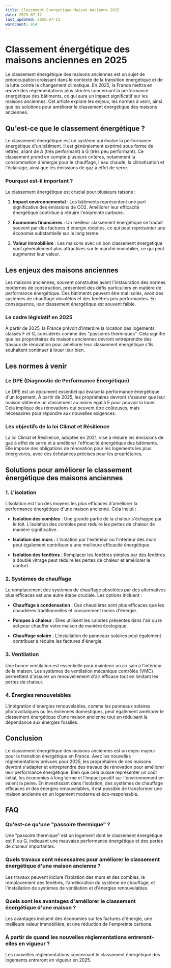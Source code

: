 ```yaml
---
title: Classement Energetique Maison Ancienne 2025
date: 2025-07-12
last_updated: 2025-07-12
wordcount: 914
---
```


# Classement énergétique des maisons anciennes en 2025

Le classement énergétique des maisons anciennes est un sujet de préoccupation croissant dans le contexte de la transition énergétique et de la lutte contre le changement climatique. En 2025, la France mettra en œuvre des réglementations plus strictes concernant la performance énergétique des bâtiments, ce qui aura un impact significatif sur les maisons anciennes. Cet article explore les enjeux, les normes à venir, ainsi que les solutions pour améliorer le classement énergétique des maisons anciennes.

## Qu'est-ce que le classement énergétique ?

Le classement énergétique est un système qui évalue la performance énergétique d'un bâtiment. Il est généralement exprimé sous forme de lettres, allant de A (très performant) à G (très peu performant). Ce classement prend en compte plusieurs critères, notamment la consommation d'énergie pour le chauffage, l'eau chaude, la climatisation et l'éclairage, ainsi que les émissions de gaz à effet de serre.

### Pourquoi est-il important ?

Le classement énergétique est crucial pour plusieurs raisons :

1. **Impact environnemental** : Les bâtiments représentent une part significative des émissions de CO2. Améliorer leur efficacité énergétique contribue à réduire l'empreinte carbone.
   
2. **Économies financières** : Un meilleur classement énergétique se traduit souvent par des factures d'énergie réduites, ce qui peut représenter une économie substantielle sur le long terme.

3. **Valeur immobilière** : Les maisons avec un bon classement énergétique sont généralement plus attractives sur le marché immobilier, ce qui peut augmenter leur valeur.

## Les enjeux des maisons anciennes

Les maisons anciennes, souvent construites avant l'instauration des normes modernes de construction, présentent des défis particuliers en matière de performance énergétique. Ces bâtiments peuvent être mal isolés, avoir des systèmes de chauffage obsolètes et des fenêtres peu performantes. En conséquence, leur classement énergétique est souvent faible.

### Le cadre législatif en 2025

À partir de 2025, la France prévoit d'interdire la location des logements classés F et G, considérés comme des "passoires thermiques". Cela signifie que les propriétaires de maisons anciennes devront entreprendre des travaux de rénovation pour améliorer leur classement énergétique s'ils souhaitent continuer à louer leur bien.

## Les normes à venir

### Le DPE (Diagnostic de Performance Énergétique)

Le DPE est un document essentiel qui évalue la performance énergétique d'un logement. À partir de 2025, les propriétaires devront s'assurer que leur maison obtienne un classement au moins égal à E pour pouvoir la louer. Cela implique des rénovations qui peuvent être coûteuses, mais nécessaires pour répondre aux nouvelles exigences.

### Les objectifs de la loi Climat et Résilience

La loi Climat et Résilience, adoptée en 2021, vise à réduire les émissions de gaz à effet de serre et à améliorer l'efficacité énergétique des bâtiments. Elle impose des obligations de rénovation pour les logements les plus énergivores, avec des échéances précises pour les propriétaires.

## Solutions pour améliorer le classement énergétique des maisons anciennes

### 1. L'isolation

L'isolation est l'un des moyens les plus efficaces d'améliorer la performance énergétique d'une maison ancienne. Cela inclut :

- **Isolation des combles** : Une grande partie de la chaleur s'échappe par le toit. L'isolation des combles peut réduire les pertes de chaleur de manière significative.
  
- **Isolation des murs** : L'isolation par l'extérieur ou l'intérieur des murs peut également contribuer à une meilleure efficacité énergétique.

- **Isolation des fenêtres** : Remplacer les fenêtres simples par des fenêtres à double vitrage peut réduire les pertes de chaleur et améliorer le confort.

### 2. Systèmes de chauffage

Le remplacement des systèmes de chauffage obsolètes par des alternatives plus efficaces est une autre étape cruciale. Les options incluent :

- **Chauffage à condensation** : Ces chaudières sont plus efficaces que les chaudières traditionnelles et consomment moins d'énergie.

- **Pompes à chaleur** : Elles utilisent les calories présentes dans l'air ou le sol pour chauffer votre maison de manière écologique.

- **Chauffage solaire** : L'installation de panneaux solaires peut également contribuer à réduire les factures d'énergie.

### 3. Ventilation

Une bonne ventilation est essentielle pour maintenir un air sain à l'intérieur de la maison. Les systèmes de ventilation mécanique contrôlée (VMC) permettent d'assurer un renouvellement d'air efficace tout en limitant les pertes de chaleur.

### 4. Énergies renouvelables

L'intégration d'énergies renouvelables, comme les panneaux solaires photovoltaïques ou les éoliennes domestiques, peut également améliorer le classement énergétique d'une maison ancienne tout en réduisant la dépendance aux énergies fossiles.

## Conclusion

Le classement énergétique des maisons anciennes est un enjeu majeur pour la transition énergétique en France. Avec les nouvelles réglementations prévues pour 2025, les propriétaires de ces maisons devront s'adapter et entreprendre des travaux de rénovation pour améliorer leur performance énergétique. Bien que cela puisse représenter un coût initial, les économies à long terme et l'impact positif sur l'environnement en valent la peine. En investissant dans l'isolation, des systèmes de chauffage efficaces et des énergies renouvelables, il est possible de transformer une maison ancienne en un logement moderne et éco-responsable.

## FAQ

### Qu'est-ce qu'une "passoire thermique" ?

Une "passoire thermique" est un logement dont le classement énergétique est F ou G, indiquant une mauvaise performance énergétique et des pertes de chaleur importantes.

### Quels travaux sont nécessaires pour améliorer le classement énergétique d'une maison ancienne ?

Les travaux peuvent inclure l'isolation des murs et des combles, le remplacement des fenêtres, l'amélioration du système de chauffage, et l'installation de systèmes de ventilation et d'énergies renouvelables.

### Quels sont les avantages d'améliorer le classement énergétique d'une maison ?

Les avantages incluent des économies sur les factures d'énergie, une meilleure valeur immobilière, et une réduction de l'empreinte carbone.

### À partir de quand les nouvelles réglementations entreront-elles en vigueur ?

Les nouvelles réglementations concernant le classement énergétique des logements entreront en vigueur en 2025.
